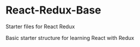 # React-Redux-Base
Starter files for React Redux

Basic starter structure for learning React with Redux
